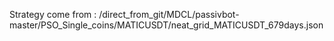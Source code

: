Strategy come from : /direct_from_git/MDCL/passivbot-master/PSO_Single_coins/MATICUSDT/neat_grid_MATICUSDT_679days.json